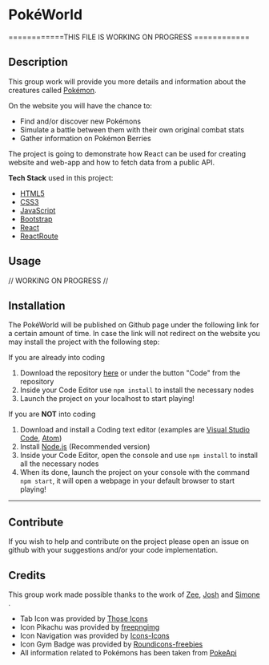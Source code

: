 # PokéWorld 

============THIS FILE IS WORKING ON PROGRESS ============

## Description

This group work will provide you more details and information about the creatures called [Pokémon](https://en.wikipedia.org/wiki/Pok%C3%A9mon).

On the website you will have the chance to:

- Find and/or discover new Pokémons
- Simulate a battle between them with their own original combat stats
- Gather information on Pokémon Berries

The project is going to demonstrate how React can be used for creating website and web-app and how to fetch data from a public API.

**Tech Stack** used in this project:

- [HTML5](https://developer.mozilla.org/en-US/docs/Web/HTML)
- [CSS3](https://developer.mozilla.org/en-US/docs/Glossary/CSS)
- [JavaScript](https://developer.mozilla.org/en-US/docs/Glossary/JavaScript)
- [Bootstrap](https://developer.mozilla.org/en-US/docs/Glossary/Bootstrap)
- [React](https://reactjs.org/)
- [ReactRoute](https://reactrouter.com/)

## Usage

// WORKING ON PROGRESS //

## Installation

The PokéWorld will be published on Github page under the following link for a certain amount of time. In case the link will not redirect on the website you may install the project with the following step:

If you are already into coding
1. Download the repository [here](https://github.com/simo54/pokedexwbs/archive/master.zip) or under the button "Code" from the repository
2. Inside your Code Editor use `npm install` to install the necessary nodes
3. Launch the project on your localhost to start playing!

If you are **NOT** into coding 
1. Download and install a Coding text editor (examples are [Visual Studio Code](https://visualstudio.microsoft.com/), [Atom](https://atom.io/))
2. Install [Node.js](https://nodejs.org/en/) (Recommended version)
3. Inside your Code Editor, open the console and use `npm install` to install all the necessary nodes
4. When its done, launch the project on your console with the command `npm start`, it will open a webpage in your default browser to start playing!

---

## Contribute

If you wish to help and contribute on the project please open an issue on github with your suggestions and/or your code implementation.

## Credits

This group work made possible thanks to the work of   [Zee](https://github.com/zeelib1), [Josh](https://github.com/koedukativ) and [Simone](https://github.com/simo54) .

- Tab Icon was provided by [Those Icons](https://www.flaticon.com/authors/those-icons)
- Icon Pikachu was provided by [freepngimg](freepngimg.com)
- Icon Navigation was provided by [Icons-Icons](icon-icons.com/)
- Icon Gym Badge was provided by [Roundicons-freebies](https://www.flaticon.com/authors/roundicons-freebies)
- All information related to Pokémons has been taken from [PokeApi](https://pokeapi.co/)
